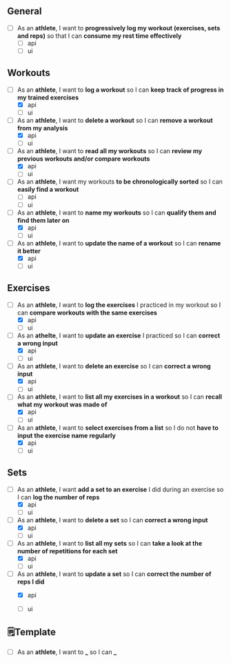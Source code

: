 ## General
- [ ] As an **athlete**, I want to **progressively log my workout (exercises, sets and reps)** so that I can **consume my rest time effectively**
  - [ ] api
  - [ ] ui

## Workouts
- [ ] As an **athlete**, I want to **log a workout** so I can **keep track of progress in my trained exercises**
  - [x] api
  - [ ] ui
- [ ] As an **athlete**, I want to **delete a workout** so I can **remove a workout from my analysis**
  - [x] api
  - [ ] ui
- [ ] As an **athlete**, I want to **read all my workouts** so I can **review my previous workouts and/or compare workouts**
  - [x] api
  - [ ] ui
- [ ] As an **athlete**, I want my workouts **to be chronologically sorted** so I can **easily find a workout**
  - [ ] api
  - [ ] ui
- [ ] As an **athlete**, I want to **name my workouts** so I can **qualify them and find them later on**
  - [x] api
  - [ ] ui
- [ ] As an **athlete**, I want to **update the name of a workout** so I can **rename it better**
  - [x] api
  - [ ] ui

## Exercises
- [ ] As an **athlete**, I want to **log the exercises** I practiced in my workout so I can **compare workouts with the same exercises**
  - [x] api
  - [ ] ui
- [ ] As an **athelte**, I want to **update an exercise** I practiced so I can **correct a wrong input**
  - [x] api
  - [ ] ui
- [ ] As an **athlete**, I want to **delete an exercise** so I can **correct a wrong input**
  - [x] api
  - [ ] ui
- [ ] As an **athlete**, I want to **list all my exercises in a workout** so I can **recall what my workout was made of**
  - [x] api
  - [ ] ui
- [ ] As an **athlete**, I want to **select exercises from a list** so I do not **have to input the exercise name regularly**
  - [x] api
  - [ ] ui

## Sets
- [ ] As an **athlete**, I want **add a set to an exercise** I did during an exercise so I can **log the number of reps**
  - [x] api
  - [ ] ui
- [ ] As an **athlete**, I want to **delete a set** so I can **correct a wrong input**
  - [x] api
  - [ ] ui
- [ ] As an **athlete**, I want to **list all my sets** so I can **take a look at the number of repetitions for each set**
  - [x] api
  - [ ] ui
- [ ] As an **athlete**, I want to **update a set** so I can **correct the number of reps I did**
  - [x] api
  - [ ] ui




## 🗒️Template
- [ ] As an **athlete**, I want to **_** so I can **_**
